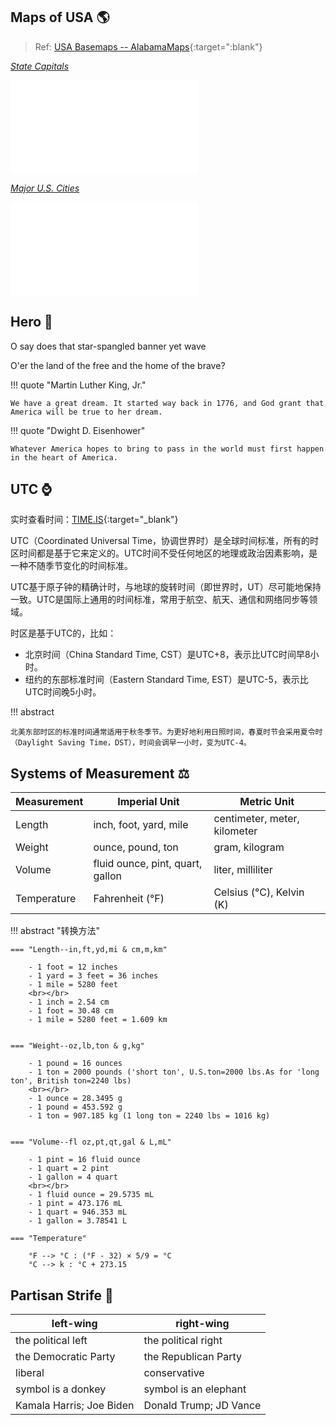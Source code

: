 
## Maps of USA 🌎

> Ref: [USA Basemaps -- AlabamaMaps](https://alabamamaps.ua.edu/contemporarymaps/usa/basemaps/index.html){:target=":blank"}



[*State Capitals*](../pdf_collection/capital.pdf)

<object data="../pdf_collection/capital.pdf" type="application/pdf" width="100%" height="800">
    <embed src="../pdf_collection/capital.pdf" type="application/pdf" />
</object>


[*Major U.S. Cities*](../pdf_collection/majorcity.pdf)

<object data="../pdf_collection/majorcity.pdf" type="application/pdf" width="100%" height="800">
    <embed src="../pdf_collection/majorcity.pdf" type="application/pdf" />
</object>


## Hero 🗽

O say does that star-spangled banner yet wave

O'er the land of the free and the home of the brave?


!!! quote "Martin Luther King, Jr."

    We have a great dream. It started way back in 1776, and God grant that America will be true to her dream.

!!! quote "Dwight D. Eisenhower"

    Whatever America hopes to bring to pass in the world must first happen in the heart of America.



## UTC ⌚

实时查看时间：[TIME.IS](https://time.is/zh/){:target="_blank"}

UTC（Coordinated Universal Time，协调世界时）是全球时间标准，所有的时区时间都是基于它来定义的。UTC时间不受任何地区的地理或政治因素影响，是一种不随季节变化的时间标准。

UTC基于原子钟的精确计时，与地球的旋转时间（即世界时，UT）尽可能地保持一致。UTC是国际上通用的时间标准，常用于航空、航天、通信和网络同步等领域。

时区是基于UTC的，比如：

- 北京时间（China Standard Time, CST）是UTC+8，表示比UTC时间早8小时。
- 纽约的东部标准时间（Eastern Standard Time, EST）是UTC-5，表示比UTC时间晚5小时。

!!! abstract

    北美东部时区的标准时间通常适用于秋冬季节。为更好地利用日照时间，春夏时节会采用夏令时（Daylight Saving Time，DST），时间会调早一小时，变为UTC-4。

## Systems of Measurement ⚖️

| Measurement   | Imperial Unit                 | Metric Unit                 |
|---------------|-------------------------------|-----------------------------|
| Length        | inch, foot, yard, mile        | centimeter, meter, kilometer            |
| Weight        | ounce, pound, ton             | gram, kilogram              |
| Volume        | fluid ounce, pint, quart, gallon| liter, milliliter           |
| Temperature   | Fahrenheit (°F)               | Celsius (°C), Kelvin (K)    |

!!! abstract "转换方法"

    === "Length--in,ft,yd,mi & cm,m,km"

        - 1 foot = 12 inches
        - 1 yard = 3 feet = 36 inches
        - 1 mile = 5280 feet
        <br></br>
        - 1 inch = 2.54 cm
        - 1 foot = 30.48 cm
        - 1 mile = 5280 feet = 1.609 km


    === "Weight--oz,lb,ton & g,kg" 
        
        - 1 pound = 16 ounces
        - 1 ton = 2000 pounds ('short ton', U.S.ton=2000 lbs.As for 'long ton', British ton=2240 lbs)
        <br></br>
        - 1 ounce = 28.3495 g
        - 1 pound = 453.592 g
        - 1 ton = 907.185 kg (1 long ton = 2240 lbs = 1016 kg)


    === "Volume--fl oz,pt,qt,gal & L,mL"
    
        - 1 pint = 16 fluid ounce
        - 1 quart = 2 pint
        - 1 gallon = 4 quart
        <br></br>
        - 1 fluid ounce = 29.5735 mL
        - 1 pint = 473.176 mL
        - 1 quart = 946.353 mL
        - 1 gallon = 3.78541 L

    === "Temperature"

        °F --> °C : (°F - 32) × 5/9 = °C
        °C --> k : °C + 273.15

        

## Partisan Strife 🦅

| left-wing    | right-wing |
|---------|---------|
| the political left | the political right|
| the Democratic Party | the Republican Party |
| liberal | conservative |
| symbol is a donkey | symbol is an elephant |
| Kamala Harris; Joe Biden | Donald Trump; JD Vance |
